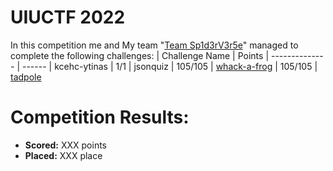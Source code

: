 # UIUCTF 2022
 In this competition me and My team "[Team Sp1d3rV3r5e](https://ctftime.org/team/196083)" managed to complete the following challenges:
 | Challenge Name          | Points
 | --------------          | ------
 | kcehc-ytinas | 1/1
 | jsonquiz | 105/105
 | [whack-a-frog](https://github.com/LeonGurin/corCTF-2022/tree/main/whack-a-frog) | 105/105
 | [tadpole](https://github.com/LeonGurin/corCTF-2022/tree/main/tadpole)

# Competition Results:
* **Scored:** XXX points
* **Placed:** XXX place

